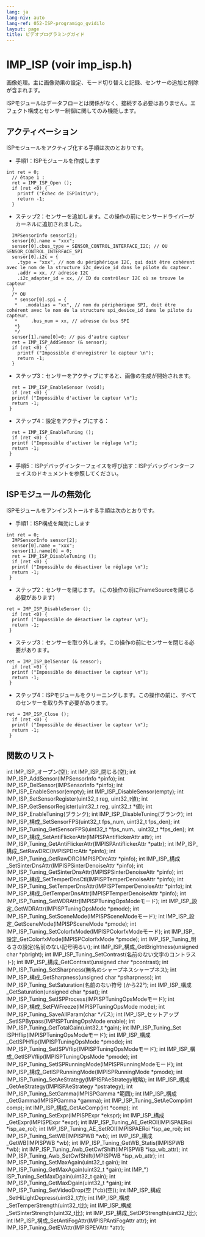```yaml
---
lang: ja
lang-niv: auto
lang-ref: 052-ISP-programigo_gvidilo
layout: page
title: ビデオプログラミングガイド
---
```


# IMP_ISP (voir imp_isp.h)
画像処理。主に画像効果の設定、モード切り替えと記録、センサーの追加と削除が含まれます。

ISPモジュールはデータフローとは関係がなく、接続する必要はありません。エフェクト構成とセンサー制御に関してのみ機能します。

## アクティベーション

ISPモジュールをアクティブ化する手順は次のとおりです。
* 手順1：ISPモジュールを作成します

```
int ret = 0;
  // étape 1 : 
  ret = IMP_ISP_Open (); 
  if (ret <0) {
    printf ("Échec de ISPInit\n");
    return -1;
  }
```
* ステップ2：センサーを追加します。この操作の前にセンサードライバーがカーネルに追加されました。



```
  IMPSensorInfo sensor[2];
  sensor[0].name = "xxx";
  sensor[0].cbus_type = SENSOR_CONTROL_INTERFACE_I2C; // OU SENSOR_CONTROL_INTERFACE_SPI
  sensor[0].i2c = {
    .type = "xxx", // nom du périphérique I2C, qui doit être cohérent avec le nom de la structure i2c_device_id dans le pilote du capteur.
    .addr = xx, // adresse I2C
    .i2c_adapter_id = xx, // ID du contrôleur I2C où se trouve le capteur
  }
  /* OU
   * sensor[0].spi = {
   *   .modalias = "xx", // nom du périphérique SPI, doit être cohérent avec le nom de la structure spi_device_id dans le pilote du capteur.
   *     .bus_num = xx, // adresse du bus SPI
   *}
   */
  sensor[1].name[0]=0; // pas d'autre capteur
  ret = IMP_ISP_AddSensor (& sensor); 
  if (ret <0) {
    printf ("Impossible d'enregistrer le capteur \n");
    return -1;
  }
```
* ステップ3：センサーをアクティブにすると、画像の生成が開始されます。



```
  ret = IMP_ISP_EnableSensor (void);
  if (ret <0) {
  printf ("Impossible d'activer le capteur \n");
  return -1;
 }
```
* ステップ4：設定をアクティブにする：



```
  ret = IMP_ISP_EnableTuning (); 
  if (ret <0) {
  printf ("Impossible d'activer le réglage \n");
  return -1;
 }
```
* 手順5：ISPデバッグインターフェイスを呼び出す：ISPデバッグインターフェイスのドキュメントを参照してください。




## ISPモジュールの無効化

ISPモジュールをアンインストールする手順は次のとおりです。
* 手順1：ISP構成を無効にします

```
int ret = 0;
  IMPSensorInfo sensor[2];
  sensor[0].name = "xxx";
  sensor[1].name[0] = 0;
  ret = IMP_ISP_DisableTuning ();
  if (ret <0) {
  printf ("Impossible de désactiver le réglage \n");
  return -1;
 }
```
* ステップ2：センサーを閉じます。 (この操作の前にFrameSourceを閉じる必要があります)



```
ret = IMP_ISP_DisableSensor (); 
  if (ret <0) {
  printf ("Impossible de désactiver le capteur \n");
  return -1;
 }
```

* ステップ3：センサーを取り外します。この操作の前にセンサーを閉じる必要があります。



```
ret = IMP_ISP_DelSensor (& sensor); 
  if (ret <0) {
  printf ("Impossible de désactiver le capteur \n");
  return -1;
 }
```
* ステップ4：ISPモジュールをクリーニングします。この操作の前に、すべてのセンサーを取り外す必要があります。



```
ret = IMP_ISP_Close ();
  if (ret <0) {
  printf ("Impossible de désactiver le capteur \n");
  return -1;
 }
```



## 関数のリスト

int IMP_ISP_オープン(空);
int IMP_ISP_閉じる(空);
int IMP_ISP_AddSensor(IMPSensorInfo *pinfo);
int IMP_ISP_DelSensor(IMPSensorInfo *pinfo);
int IMP_ISP_EnableSensor(empty);
int IMP_ISP_DisableSensor(empty);
int IMP_ISP_SetSensorRegister(uint32_t reg, uint32_t値);
int IMP_ISP_GetSensorRegister(uint32_t reg, uint32_t *値);
int IMP_ISP_EnableTuning(ブランク);
int IMP_ISP_DisableTuning(ブランク);
int IMP_ISP_構成_SetSensorFPS(uint32_t fps_num, uint32_t fps_den);
int IMP_ISP_Tuning_GetSensorFPS(uint32_t *fps_num、uint32_t *fps_den);
int IMP_ISP_構成_SetAntiFlickerAttr(IMPISPAntiflickerAttr attr);
int IMP_ISP_Tuning_GetAntiFlickerAttr(IMPISPAntiflickerAttr *pattr);
int IMP_ISP_構成_SetRawDRC(IMPISPDrcAttr *pinfo);
int IMP_ISP_Tuning_GetRawDRC(IMPISPDrcAttr *pinfo);
int IMP_ISP_構成_SetSinterDnsAttr(IMPISPSinterDenoiseAttr *pinfo);
int IMP_ISP_Tuning_GetSinterDnsAttr(IMPISPSinterDenoiseAttr *pinfo);
int IMP_ISP_構成_SetTemperDnsCtl(IMPISPTemperDenoiseAttr *pinfo);
int IMP_ISP_Tuning_SetTemperDnsAttr(IMPISPTemperDenoiseAttr *pinfo);
int IMP_ISP_構成_GetTemperDnsAttr(IMPISPTemperDenoiseAttr *pinfo);
int IMP_ISP_Tuning_SetWDRAttr(IMPISPTuningOpsModeモード);
int IMP_ISP_設定_GetWDRAttr(IMPISPTuningOpsMode *pmode);
int IMP_ISP_Tuning_SetSceneMode(IMPISPSce​​neModeモード);
int IMP_ISP_設定_GetSceneMode(IMPISPSceneMode *pmode);
int IMP_ISP_Tuning_SetColorfxMode(IMPISPColorfxModeモード);
int IMP_ISP_設定_GetColorfxMode(IMPISPColorfxMode *pmode);
int IMP_ISP_Tuning_明るさの設定(名前のない記号明るい);
int IMP_ISP_構成_GetBrightness(unsigned char *pbright);
int IMP_ISP_Tuning_SetContrast(名前のない文字のコントラスト);
int IMP_ISP_構成_GetContrast(unsigned char *pcontrast);
int IMP_ISP_Tuning_SetSharpness(無名のシャープネスシャープネス);
int IMP_ISP_構成_GetSharpness(unsigned char *psharpness);
int IMP_ISP_Tuning_SetSaturation(名前のない符号 (から22°);
int IMP_ISP_構成_GetSaturation(unsigned char *psat);
int IMP_ISP_Tuning_SetISPProcess(IMPISPTuningOpsModeモード);
int IMP_ISP_構成_SetFWFreeze(IMPISPTuningOpsMode mode);
int IMP_ISP_Tuning_SaveAllParam(char *パス);
int IMP_ISP_セットアップ_SetISPBypass(IMPISPTuningOpsMode enable);
int IMP_ISP_Tuning_GetTotalGain(uint32_t *gain);
int IMP_ISP_Tuning_Set ISPHflip(IMPISPTuningOpsModeモード);
int IMP_ISP_構成_GetISPHflip(IMPISPTuningOpsMode *pmode);
int IMP_ISP_Tuning_SetISPVflip(IMPISPTuningOpsModeモード);
int IMP_ISP_構成_GetISPVflip(IMPISPTuningOpsMode *pmode);
int IMP_ISP_Tuning_SetISPRunningMode(IMPISPRunningModeモード);
int IMP_ISP_構成_GetISPRunningMode(IMPISPRunningMode *pmode);
int IMP_ISP_Tuning_SetAeStrategy(IMPISPAeStrategy戦略);
int IMP_ISP_構成_GetAeStrategy(IMPISPAeStrategy *pstrategy);
int IMP_ISP_Tuning_SetGamma(IMPISPGamma *範囲);
int IMP_ISP_構成_GetGamma(IMPISPGamma *gamma);
int IMP_ISP_Tuning_SetAeComp(int comp);
int IMP_ISP_構成_GetAeComp(int *comp);
int IMP_ISP_Tuning_SetExpr(IMPISPExpr *ekspr);
int IMP_ISP_構成_GetExpr(IMPISPExpr *expr);
int IMP_ISP_Tuning_AE_GetROI(IMPISPAERoi *isp_ae_roi);
int IMP_ISP_Tuning_AE_SetROI(IMPISPAERoi *isp_ae_roi);
int IMP_ISP_Tuning_SetWB(IMPISPWB *wb);
int IMP_ISP_構成_GetWB(IMPISPWB *wb);
int IMP_ISP_Tuning_GetWB_Statis(IMPISPWB *wb);
int IMP_ISP_Tuning_Awb_GetCwfShift(IMPISPWB *isp_wb_attr);
int IMP_ISP_Tuning_Awb_SetCwfShift(IMPISPWB *isp_wb_attr);
int IMP_ISP_Tuning_SetMaxAgain(uint32_t gain);
int IMP_ISP_Tuning_GetMaxAgain(uint32_t *gain);
int IMP_°）ISP_Tuning_SetMaxDgain(uint32_t gain);
int IMP_ISP_Tuning_GetMaxDgain(uint32_t *gain);
int IMP_ISP_Tuning_SetVideoDrop(空 (*cb)(空));
int IMP_ISP_構成_SetHiLightDepress(uint32_t力);
int IMP_ISP_構成_SetTemperStrength(uint32_t比);
int IMP_ISP_構成_SetSinterStrength(uint32_t比);
int IMP_ISP_構成_SetDPStrength(uint32_t比);
int IMP_ISP_構成_SetAntiFogAttr(IMPISPAntiFogAttr attr);
int IMP_ISP_Tuning_GetEVAttr(IMPISPEVAttr *attr);


